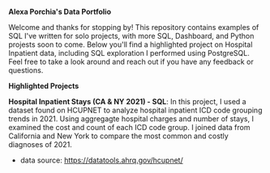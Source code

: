 **Alexa Porchia's Data Portfolio**

Welcome and thanks for stopping by! This repository contains examples of SQL I've written for solo projects, with more SQL, Dashboard, and Python projests soon to come. Below you'll find a highlighted project on Hospital Inpatient data, including SQL exploration I performed using PostgreSQL. Feel free to take a look around and reach out if you have any feedback or questions.

**Highlighted Projects**

**Hospital Inpatient Stays (CA & NY 2021) - SQL**: In this project, I used a dataset found on HCUPNET to analyze hospital inpatient ICD code grouping trends in 2021. Using aggregagte hospital charges and number of stays, I examined the cost and count of each ICD code group. I joined data from California and New York to compare the most common and costly diagnoses of 2021.
- data source: https://datatools.ahrq.gov/hcupnet/
